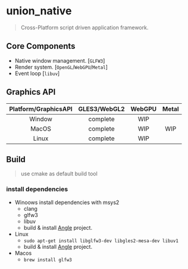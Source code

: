 union_native
==========

> Cross-Platform script driven application framework.

## Core Components
- Native window management. [`GLFW3`]
- Render system. [`OpenGL`/`WebGPU`/`Metal`]
- Event loop [`libuv`]

## Graphics API
|Platform/GraphicsAPI|GLES3/WebGL2|WebGPU|Metal|
|:----:|:------:|:---:|:---:|
|Window|complete|  WIP|     |
| MacOS|complete|  WIP|  WIP|
| Linux|complete|  WIP|     |

## Build
> use cmake as default build tool
### install dependencies
- Winoows install dependencies with msys2 
    - clang
    - glfw3
    - libuv
    - build & install [Angle](https://chromium.googlesource.com/angle/angle) project.
- Linux
    - `sudo apt-get install libglfw3-dev libgles2-mesa-dev libuv1`
    - build & install [Angle](https://chromium.googlesource.com/angle/angle) project.
- Macos
    - `brew install glfw3`